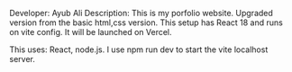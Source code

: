 Developer: Ayub Ali
Description: This is my porfolio website. Upgraded version from the basic html,css version.
This setup has React 18 and runs on vite config. It will be launched on Vercel.

This uses: React, node.js. I use npm run dev to start the vite localhost server.

